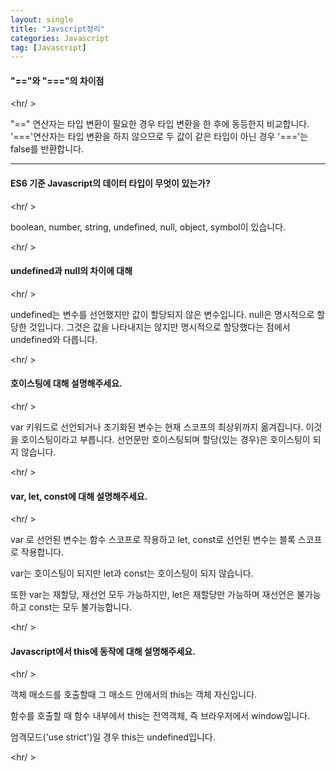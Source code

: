 ```yaml
---
layout: single
title: "Javscript정리"
categories: Javascript
tag: [Javascript]
---
```




#### "=="와 "==="의 차이점

<hr/ >

"==" 연산자는 타입 변환이 필요한 경우 타입 변환을 한 후에 동등한지 비교합니다. '==='연산자는 타입 변환을 하지 않으므로 두 값이 같은 타입이 아닌 경우 '==='는 false를 반환합니다.

<hr/>



#### ES6 기준 Javascript의 데이터 타입이 무엇이 있는가?

<hr/ >

boolean, number, string, undefined, null, object, symbol이 있습니다.

<hr/ >

#### 

#### undefined과 null의 차이에 대해

<hr/ >

undefined는 변수를 선언했지만 값이 할당되지 않은 변수입니다. null은 명시적으로 할당한 것입니다. 그것은 값을 나타내지는 않지만 명시적으로 할당했다는 점에서 undefined와 다릅니다.

<hr/ >



#### 호이스팅에 대해 설명해주세요.

<hr/ >

var 키워드로 선언되거나 초기화된 변수는 현재 스코프의 최상위까지 옮겨집니다. 이것을 호이스팅이라고 부릅니다. 선언문만 호이스팅되며 할당(있는 경우)은 호이스팅이 되지 않습니다.

<hr/ >



#### var, let, const에 대해 설명해주세요.

<hr/ >

var 로 선언된 변수는 함수 스코프로 작용하고 let, const로 선언된 변수는 블록 스코프로 작용합니다.

var는 호이스팅이 되지만 let과 const는 호이스팅이 되지 않습니다.

또한 var는 재할당, 재선언 모두 가능하지만, let은 재할당만 가능하며 재선언은 불가능 하고 const는 모두 불가능합니다.

<hr/ >



#### Javascript에서 this에 동작에 대해 설명해주세요.

<hr/ >

객체 매소드를 호출할때 그 매소드 안에서의 this는 객체 자신입니다.

함수를 호출할 때 함수 내부에서 this는 전역객체, 즉 브라우저에서 window입니다. 

엄격모드('use strict')일 경우 this는 undefined입니다.

<hr/ >





